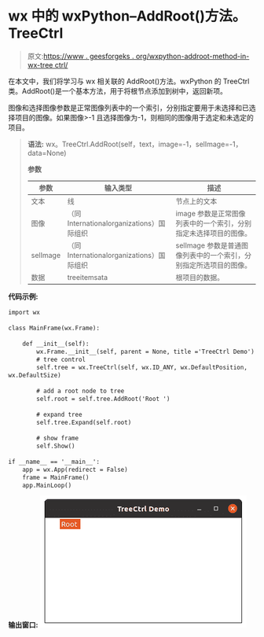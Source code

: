 # wx 中的 wxPython–AddRoot()方法。TreeCtrl

> 原文:[https://www . geesforgeks . org/wxpython-addroot-method-in-wx-tree ctrl/](https://www.geeksforgeeks.org/wxpython-addroot-method-in-wx-treectrl/)

在本文中，我们将学习与 wx 相关联的 AddRoot()方法。wxPython 的 TreeCtrl 类。AddRoot()是一个基本方法，用于将根节点添加到树中，返回新项。

图像和选择图像参数是正常图像列表中的一个索引，分别指定要用于未选择和已选择项目的图像。如果图像>-1 且选择图像为-1，则相同的图像用于选定和未选定的项目。

> **语法:** wx。TreeCtrl.AddRoot(self，text，image=-1，selImage=-1，data=None)
> 
> **参数**
> 
> | 参数 | 输入类型 | 描述 |
> | --- | --- | --- |
> | 文本 | 线 | 节点上的文本 |
> | 图像 | （同 Internationalorganizations）国际组织 | image 参数是正常图像列表中的一个索引，分别指定未选择项目的图像。 |
> | selImage | （同 Internationalorganizations）国际组织 | selImage 参数是普通图像列表中的一个索引，分别指定所选项目的图像。 |
> | 数据 | treeitemsata | 根项目的数据。 |

**代码示例:**

```
import wx

class MainFrame(wx.Frame):

    def __init__(self):
        wx.Frame.__init__(self, parent = None, title ='TreeCtrl Demo')
        # tree control
        self.tree = wx.TreeCtrl(self, wx.ID_ANY, wx.DefaultPosition, wx.DefaultSize)

        # add a root node to tree
        self.root = self.tree.AddRoot('Root ')

        # expand tree
        self.tree.Expand(self.root)

        # show frame
        self.Show()

if __name__ == '__main__':
    app = wx.App(redirect = False)
    frame = MainFrame()
    app.MainLoop()
```

**输出窗口:**
![](img/b70251b51a61eadfcf454416e6918c0f.png)